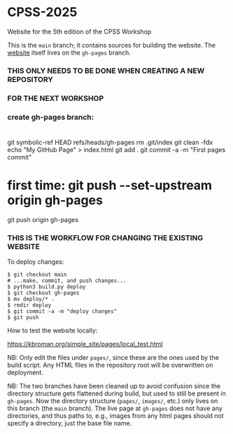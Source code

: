 # CPSS-2025
Website for the 5th edition of the CPSS Workshop

This is the `main` branch; it contains sources for building the website.
The [website](https://sigann.github.io/LAW-XIXI-2025) itself lives on the `gh-pages` branch.


### THIS ONLY NEEDS TO BE DONE WHEN CREATING A NEW REPOSITORY
### FOR THE NEXT WORKSHOP
### create gh-pages branch:
#
git symbolic-ref HEAD refs/heads/gh-pages
rm .git/index
git clean -fdx
echo "My GitHub Page" > index.html
git add .
git commit -a -m "First pages commit"
#
# first time: git push --set-upstream origin gh-pages
git push origin gh-pages


### THIS IS THE WORKFLOW FOR CHANGING THE EXISTING WEBSITE
To deploy changes:

    $ git checkout main
    # ...make, commit, and push changes...
    $ python3 build.py deploy
    $ git checkout gh-pages
    $ mv deploy/* .
    $ rmdir deploy
    $ git commit -a -m "deploy changes"
    $ git push


How to test the website locally:

https://kbroman.org/simple_site/pages/local_test.html


NB: Only edit the files under `pages/`, since these are the ones used by the build script. Any HTML files in the repository root will be overwritten on deployment.

NB: The two branches have been cleaned up to avoid confusion since the directory structure gets flattened during build, but used to still be present in `gh-pages`. Now the directory structure (`pages/`, `images/`, etc.) only lives on this branch (the `main` branch). The live page at `gh-pages` does not have any directories, and thus paths to, e.g., images from any html pages should not specify a directory, just the base file name.

